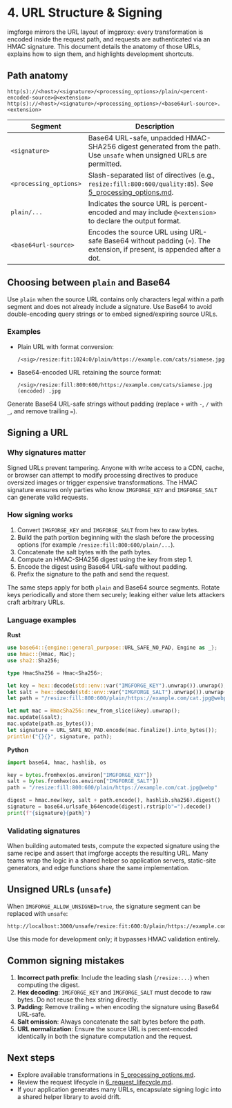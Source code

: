 # 4. URL Structure & Signing

imgforge mirrors the URL layout of imgproxy: every transformation is encoded inside the request path, and requests are authenticated via an HMAC signature. This document details the anatomy of those URLs, explains how to sign them, and highlights development shortcuts.

## Path anatomy

```
http(s)://<host>/<signature>/<processing_options>/plain/<percent-encoded-source>@<extension>
http(s)://<host>/<signature>/<processing_options>/<base64url-source>.<extension>
```

| Segment                | Description                                                                                                                          |
|------------------------|--------------------------------------------------------------------------------------------------------------------------------------|
| `<signature>`          | Base64 URL-safe, unpadded HMAC-SHA256 digest generated from the path. Use `unsafe` when unsigned URLs are permitted.                 |
| `<processing_options>` | Slash-separated list of directives (e.g., `resize:fill:800:600/quality:85`). See [5_processing_options.md](5_processing_options.md). |
| `plain/...`            | Indicates the source URL is percent-encoded and may include `@<extension>` to declare the output format.                             |
| `<base64url-source>`   | Encodes the source URL using URL-safe Base64 without padding (`=`). The extension, if present, is appended after a dot.              |

## Choosing between `plain` and Base64

Use `plain` when the source URL contains only characters legal within a path segment and does not already include a signature. Use Base64 to avoid double-encoding query strings or to embed signed/expiring source URLs.

### Examples

- Plain URL with format conversion:
  ```
  /<sig>/resize:fit:1024:0/plain/https://example.com/cats/siamese.jpg@webp
  ```
- Base64-encoded URL retaining the source format:
  ```
  /<sig>/resize:fill:800:600/https://example.com/cats/siamese.jpg (encoded) .jpg
  ```

Generate Base64 URL-safe strings without padding (replace `+` with `-`, `/` with `_`, and remove trailing `=`).

## Signing a URL

### Why signatures matter

Signed URLs prevent tampering. Anyone with write access to a CDN, cache, or browser can attempt to modify processing directives to produce oversized images or trigger expensive transformations. The HMAC signature ensures only parties who know `IMGFORGE_KEY` and `IMGFORGE_SALT` can generate valid requests.

### How signing works

1. Convert `IMGFORGE_KEY` and `IMGFORGE_SALT` from hex to raw bytes.
2. Build the path portion beginning with the slash before the processing options (for example `/resize:fill:800:600/plain/...`).
3. Concatenate the salt bytes with the path bytes.
4. Compute an HMAC-SHA256 digest using the key from step 1.
5. Encode the digest using Base64 URL-safe without padding.
6. Prefix the signature to the path and send the request.

The same steps apply for both `plain` and Base64 source segments. Rotate keys periodically and store them securely; leaking either value lets attackers craft arbitrary URLs.

### Language examples

**Rust**

```rust
use base64::{engine::general_purpose::URL_SAFE_NO_PAD, Engine as _};
use hmac::{Hmac, Mac};
use sha2::Sha256;

type HmacSha256 = Hmac<Sha256>;

let key = hex::decode(std::env::var("IMGFORGE_KEY").unwrap()).unwrap();
let salt = hex::decode(std::env::var("IMGFORGE_SALT").unwrap()).unwrap();
let path = "/resize:fill:800:600/plain/https://example.com/cat.jpg@webp";

let mut mac = HmacSha256::new_from_slice(&key).unwrap();
mac.update(&salt);
mac.update(path.as_bytes());
let signature = URL_SAFE_NO_PAD.encode(mac.finalize().into_bytes());
println!("{}{}", signature, path);
```

**Python**

```python
import base64, hmac, hashlib, os

key = bytes.fromhex(os.environ["IMGFORGE_KEY"])
salt = bytes.fromhex(os.environ["IMGFORGE_SALT"])
path = "/resize:fill:800:600/plain/https://example.com/cat.jpg@webp"

digest = hmac.new(key, salt + path.encode(), hashlib.sha256).digest()
signature = base64.urlsafe_b64encode(digest).rstrip(b"=").decode()
print(f"{signature}{path}")
```

### Validating signatures

When building automated tests, compute the expected signature using the same recipe and assert that imgforge accepts the resulting URL. Many teams wrap the logic in a shared helper so application servers, static-site generators, and edge functions share the same implementation.

## Unsigned URLs (`unsafe`)

When `IMGFORGE_ALLOW_UNSIGNED=true`, the signature segment can be replaced with `unsafe`:

```
http://localhost:3000/unsafe/resize:fit:600:0/plain/https://example.com/dog.jpg
```

Use this mode for development only; it bypasses HMAC validation entirely.

## Common signing mistakes

1. **Incorrect path prefix**: Include the leading slash (`/resize:...`) when computing the digest.
2. **Hex decoding**: `IMGFORGE_KEY` and `IMGFORGE_SALT` must decode to raw bytes. Do not reuse the hex string directly.
3. **Padding**: Remove trailing `=` when encoding the signature using Base64 URL-safe.
4. **Salt omission**: Always concatenate the salt bytes before the path.
5. **URL normalization**: Ensure the source URL is percent-encoded identically in both the signature computation and the request.

## Next steps

- Explore available transformations in [5_processing_options.md](5_processing_options.md).
- Review the request lifecycle in [6_request_lifecycle.md](6_request_lifecycle.md).
- If your application generates many URLs, encapsulate signing logic into a shared helper library to avoid drift.
